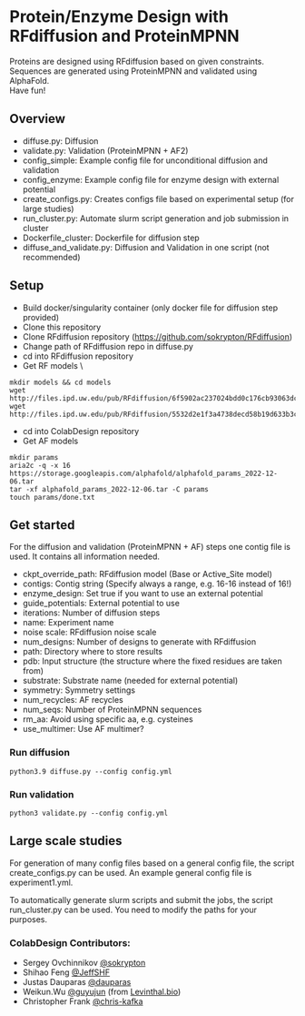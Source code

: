 # Protein/Enzyme Design with RFdiffusion and ProteinMPNN
Proteins are designed using RFdiffusion based on given constraints. 
Sequences are generated using ProteinMPNN and validated using AlphaFold.\
Have fun!

## Overview
- diffuse.py: Diffusion
- validate.py: Validation (ProteinMPNN + AF2)
- config_simple: Example config file for unconditional diffusion and validation
- config_enzyme: Example config file for enzyme design with external potential
- create_configs.py: Creates configs file based on experimental setup (for large studies)
- run_cluster.py: Automate slurm script generation and job submission in cluster
- Dockerfile_cluster: Dockerfile for diffusion step
- diffuse_and_validate.py: Diffusion and Validation in one script (not recommended)

## Setup
- Build docker/singularity container (only docker file for diffusion step provided)
- Clone this repository
- Clone RFdiffusion repository (https://github.com/sokrypton/RFdiffusion)
- Change path of RFdiffusion repo in diffuse.py
- cd into RFdiffusion repository
- Get RF models \

```
mkdir models && cd models
wget http://files.ipd.uw.edu/pub/RFdiffusion/6f5902ac237024bdd0c176cb93063dc4/Base_ckpt.pt
wget http://files.ipd.uw.edu/pub/RFdiffusion/5532d2e1f3a4738decd58b19d633b3c3/ActiveSite_ckpt.pt
```
- cd into ColabDesign repository
- Get AF models

```
mkdir params
aria2c -q -x 16 https://storage.googleapis.com/alphafold/alphafold_params_2022-12-06.tar
tar -xf alphafold_params_2022-12-06.tar -C params
touch params/done.txt
```

## Get started
For the diffusion and validation (ProteinMPNN + AF) steps one contig file is used. It contains all information needed.
- ckpt_override_path: RFdiffusion model (Base or Active_Site model)
- contigs: Contig string (Specify always a range, e.g. 16-16 instead of 16!)
- enzyme_design: Set true if you want to use an external potential
- guide_potentials: External potential to use
- iterations: Number of diffusion steps
- name: Experiment name
- noise scale: RFdiffusion noise scale
- num_designs: Number of designs to generate with RFdiffusion
- path: Directory where to store results
- pdb: Input structure (the structure where the fixed residues are taken from)
- substrate: Substrate name (needed for external potential)
- symmetry: Symmetry settings
- num_recycles: AF recycles
- num_seqs: Number of ProteinMPNN sequences
- rm_aa: Avoid using specific aa, e.g. cysteines
- use_multimer: Use AF multimer?

### Run diffusion
```
python3.9 diffuse.py --config config.yml
```

### Run validation
```
python3 validate.py --config config.yml
```

## Large scale studies
For generation of many config files based on a general config file, the script create_configs.py can be used.
An example general config file is experiment1.yml.

To automatically generate slurm scripts and submit the jobs, the script run_cluster.py can be used.
You need to modify the paths for your purposes.

### ColabDesign Contributors:
- Sergey Ovchinnikov [@sokrypton](https://github.com/sokrypton)
- Shihao Feng [@JeffSHF](https://github.com/JeffSHF)
- Justas Dauparas [@dauparas](https://github.com/dauparas)
- Weikun.Wu [@guyujun](https://github.com/guyujun) (from [Levinthal.bio](http://levinthal.bio/en/))
- Christopher Frank [@chris-kafka](https://github.com/chris-kafka)
